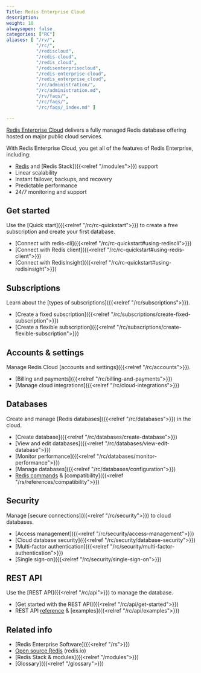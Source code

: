 ```yaml
---
Title: Redis Enterprise Cloud
description:
weight: 10
alwaysopen: false
categories: ["RC"]
aliases: [ "/rv/",
           "/rc/",
           "/rediscloud",
           "/redis-cloud",
           "/redis_cloud",
           "/redisenterprisecloud",
           "/redis-enterprise-cloud",
           "/redis_enterprise_cloud",
           "/rc/administration/",
           "/rc/administration.md",
           "/rv/faqs/",
           "/rc/faqs/",
           "/rc/faqs/_index.md" ]

---
```

[Redis Enterprise Cloud](https://redis.com/redis-enterprise-cloud/overview/) delivers a fully managed Redis database offering hosted on major public cloud services.

With Redis Enterprise Cloud, you get all of the features of Redis Enterprise, including:
- [Redis](https://redis.io/) and [Redis Stack]({{<relref "/modules">}}) support
- Linear scalability
- Instant failover, backups, and recovery
- Predictable performance
- 24/7 monitoring and support

## Get started
Use the [Quick start]({{<relref "/rc/rc-quickstart">}}) to create a free subscription and create your first database.
- [Connect with redis-cli]({{<relref "/rc/rc-quickstart#using-rediscli">}})
- [Connect with Redis client]({{<relref "/rc/rc-quickstart#using-redis-client">}})
- [Connect with RedisInsight]({{<relref "/rc/rc-quickstart#using-redisinsight">}})

## Subscriptions
Learn about the [types of subscriptions]({{<relref "/rc/subscriptions">}}).
- [Create a fixed subscription]({{<relref "/rc/subscriptions/create-fixed-subscription">}})
- [Create a flexible subscription]({{<relref "/rc/subscriptions/create-flexible-subscription">}})

## Accounts & settings
Manage Redis Cloud [accounts and settings]({{<relref "/rc/accounts">}}).
- [Billing and payments]({{<relref "/rc/billing-and-payments">}})
- [Manage cloud integrations]({{<relref "/rc/cloud-integrations">}})

## Databases
Create and manage [Redis databases]({{<relref "/rc/databases">}}) in the cloud.
- [Create database]({{<relref "/rc/databases/create-database">}})
- [View and edit databases]({{<relref "/rc/databases/view-edit-database">}})
- [Monitor performance]({{<relref "/rc/databases/monitor-performance">}})
- [Manage databases]({{<relref "/rc/databases/configuration">}})
- [Redis commands](https://redis.io/commands/) & [compatibility]({{<relref "/rs/references/compatibility">}})

## Security
Manage [secure connections]({{<relref "/rc/security">}}) to cloud databases.
- [Access management]({{<relref "/rc/security/access-management">}})
- [Cloud database security]({{<relref "/rc/security/database-security">}})
- [Multi-factor authentication]({{<relref "/rc/security/multi-factor-authentication">}})
- [Single sign-on]({{<relref "/rc/security/single-sign-on">}})

## REST API
Use the [REST API]({{<relref "/rc/api">}}) to manage the database.
- [Get started with the REST API]({{<relref "/rc/api/get-started">}})
- REST API [reference](https://api.redislabs.com/v1/swagger-ui.html) & [examples]({{<relref "/rc/api/examples">}})


## Related info
- [Redis Enterprise Software]({{<relref "/rs">}})
- [Open source Redis](https://redis.io/) (redis.io)
- [Redis Stack & modules]({{<relref "/modules">}})
- [Glossary]({{<relref "/glossary">}})
